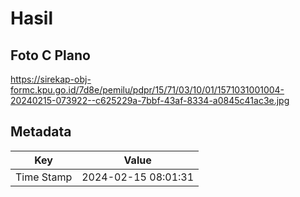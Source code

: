 # Hasil

## Foto C Plano

https://sirekap-obj-formc.kpu.go.id/7d8e/pemilu/pdpr/15/71/03/10/01/1571031001004-20240215-073922--c625229a-7bbf-43af-8334-a0845c41ac3e.jpg


## Metadata

| Key        | Value               |
| ---------- | ------------------- |
| Time Stamp | 2024-02-15 08:01:31 |




